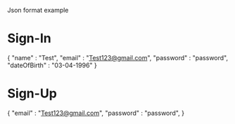 Json format example

# Sign-In
{
    "name" : "Test",
    "email" : "Test123@gmail.com",
    "password" : "password",
    "dateOfBirth" : "03-04-1996"
}

# Sign-Up
{
    "email" : "Test123@gmail.com",
    "password" : "password",
}
